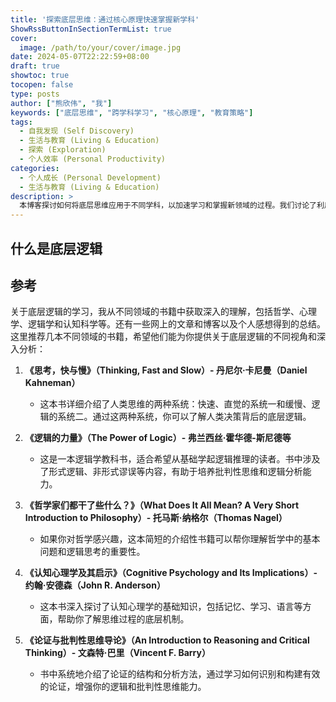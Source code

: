 ```yaml
---
title: '探索底层思维：通过核心原理快速掌握新学科'
ShowRssButtonInSectionTermList: true
cover:
  image: /path/to/your/cover/image.jpg
date: 2024-05-07T22:22:59+08:00
draft: true
showtoc: true
tocopen: false
type: posts
author: ["熊欣伟", "我"]
keywords: ["底层思维", "跨学科学习", "核心原理", "教育策略"]
tags:
  - 自我发现 (Self Discovery)
  - 生活与教育 (Living & Education)
  - 探索 (Exploration)
  - 个人效率 (Personal Productivity)
categories:
  - 个人成长 (Personal Development)
  - 生活与教育 (Living & Education)
description: >
  本博客探讨如何将底层思维应用于不同学科，以加速学习和掌握新领域的过程。我们讨论了利用核心原理来增强理解和在不同专业领域的应用的技巧和策略。
---
```


## 什么是底层逻辑



## 参考

关于底层逻辑的学习，我从不同领域的书籍中获取深入的理解，包括哲学、心理学、逻辑学和认知科学等。还有一些网上的文章和博客以及个人感想得到的总结。这里推荐几本不同领域的书籍，希望他们能为你提供关于底层逻辑的不同视角和深入分析：

1. **《思考，快与慢》（Thinking, Fast and Slow）- 丹尼尔·卡尼曼（Daniel Kahneman）**
   - 这本书详细介绍了人类思维的两种系统：快速、直觉的系统一和缓慢、逻辑的系统二。通过这两种系统，你可以了解人类决策背后的底层逻辑。

2. **《逻辑的力量》（The Power of Logic）- 弗兰西丝·霍华德-斯尼德等**
   - 这是一本逻辑学教科书，适合希望从基础学起逻辑推理的读者。书中涉及了形式逻辑、非形式谬误等内容，有助于培养批判性思维和逻辑分析能力。

3. **《哲学家们都干了些什么？》（What Does It All Mean? A Very Short Introduction to Philosophy）- 托马斯·纳格尔（Thomas Nagel）**
   - 如果你对哲学感兴趣，这本简短的介绍性书籍可以帮你理解哲学中的基本问题和逻辑思考的重要性。

4. **《认知心理学及其启示》（Cognitive Psychology and Its Implications）- 约翰·安德森（John R. Anderson）**
   - 这本书深入探讨了认知心理学的基础知识，包括记忆、学习、语言等方面，帮助你了解思维过程的底层机制。

5. **《论证与批判性思维导论》（An Introduction to Reasoning and Critical Thinking）- 文森特·巴里（Vincent F. Barry）**
   - 书中系统地介绍了论证的结构和分析方法，通过学习如何识别和构建有效的论证，增强你的逻辑和批判性思维能力。
